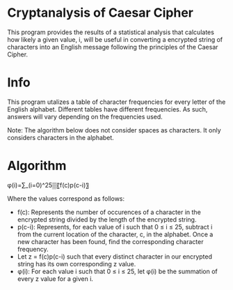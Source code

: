 # Cryptanalysis of Caesar Cipher

This program provides the results of a statistical analysis that calculates how likely a given value, i, will be useful in converting a encrypted string of characters into an English message following the principles of the Caesar Cipher. 

# Info
This program utalizes a table of character frequencies for every letter of the English alphabet. Different tables have different frequencies. As such, answers will vary depending on the frequencies used. 

Note: The algorithm below does not consider spaces as characters. It only considers characters in the alphabet. 

# Algorithm
φ(i)=∑_(i=0)^25▒〖f(c)p(c-i)〗

Where the values correspond as follows: 
* f(c): Represents the number of occurences of a character in the encrypted string divided by the length of the encrypted string.
* p(c-i): Represents, for each value of i such that 0 ≤ i ≤ 25, subtract i from the current location of the character, c, in the alphabet. Once a new character has been found, find the corresponding character frequency.
* Let z = f(c)p(c-i) such that every distinct character in our encrypted string has its own corresponding z value.
* φ(i): For each value i such that 0 ≤ i ≤ 25, let φ(i) be the summation of every z value for a given i. 
